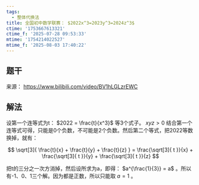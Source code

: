 ```yaml
---
tags:
  - 整体代换法
title: 全国初中数学联赛： $2022x^3=2023y^3=2024z^3$
ctime: '1753667613321'
ctime_f: '2025-07-28 09:53:33'
mtime: '1754214022527'
mtime_f: '2025-08-03 17:40:22'
---
```


## 题干

来源： https://www.bilibili.com/video/BV1hLGLzrEWC

## 解法

设第一个连等式为t： $2022 = \frac{t}{x^3}$ 等3个式子。 $xyz > 0$ 结合第一个连等式可得，只能是0个负数，不可能是2个负数。然后第二个等式，把2022等数换掉，就有：

$$
\sqrt[3]{ \frac{t}{x} + \frac{t}{y} + \frac{t}{z} } = \frac{\sqrt[3]{ t }}{x} + \frac{\sqrt[3]{ t }}{y} + \frac{\sqrt[3]{ t }}{z}
$$

把t的三分之一次方消掉，然后设所求为a，即得： $a^{\frac{1}{3}} = a$ 。所以有-1、0、1三个解。因为都是正数，所以只能取 $a=1$ 。
